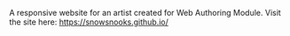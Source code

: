 A responsive website for an artist created for Web Authoring Module.
Visit the site here: https://snowsnooks.github.io/
